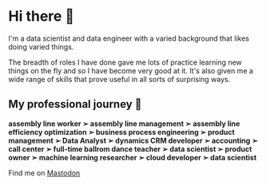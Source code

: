 # Hi there 👋

I'm a data scientist and data engineer with a varied background that likes doing varied things.

The breadth of roles I have done gave me lots of practice learning new things on the fly and so I have become very good at it.  It's also given me a wide range of skills that prove useful in all sorts of surprising ways.

## My professional journey 🚀 

**assembly line worker ➢ assembly line management ➢ assembly line efficiency optimization ➢  business process engineering ➢  product management ➢  Data Analyst ➢  dynamics CRM developer ➢  accounting ➢  call center ➢  full-time ballrom dance teacher ➢  data scientist ➢  product owner ➢  machine learning researcher ➢  cloud developer ➢  data scientist**

Find me on <a rel="me" href="https://sigmoid.social/@isaac_flath">Mastodon</a>
